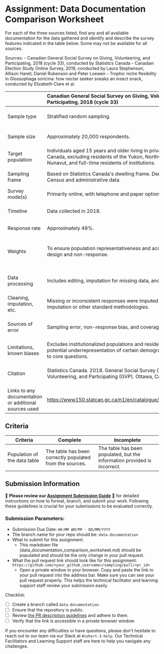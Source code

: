 # Assignment: Data Documentation Comparison Worksheet

For each of the three sources listed, find any and all available documentation for the data gathered and identify and describe the survey features indicated in the table below. Some may not be available for all sources.

Sources: - Canadian General Social Survey on Giving, Volunteering, and Participating, 2018 (cycle 33), conducted by Statistics Canada - Canadian Election Study Online Survey, 2019, conducted by Laura Stephenson, Allison Harell, Daniel Rubenson and Peter Loewen - Trophic niche flexibility in Glossophaga soricina: how nectar seeker sneaks an insect snack, conducted by Elizabeth Clare et al.

|                                                       | Canadian General Social Survey on Giving, Volunteering, and Participating, 2018 (cycle 33) | Canadian Election Study Online Survey, 2019 | Trophic niche flexibility in Glossophaga soricina: how nectar seeker sneaks an insect snack |
|----------------|:--------------------|----------------|---------------------|
| Sample type                                           |  Stratified random sampling.   | Non-probability online panel. Stratified by region and balanced by gender and age within regions.  |   Targeted biological sampling using mist nets in Costa Rica.    |
| Sample size                                           |  Approximately 20,000 respondents. |  37,822 respondents for campaign period survey. 10,340 respondents for post election survey.  |  112 bats captured; 38 fecal samples analyzed, 25 of which contained insect DNA.     |
| Target population                                     | Individuals aged 15 years and older living in private households in Canada, excluding residents of the Yukon, Northwest Territories, Nunavut, and full-time residents of institutions. | Canadian citizens and permanent residents aged 18 or older.  |  Glossophaga soricina (nectar-feeding bats) in the Area de Conservación Guanacaste, Costa Rica.   |
| Sampling frame                                        | Based on Statistics Canada's dwelling frame. Derived from the Census and administrative data. |   Participants recruited through online panels sourced via Qualtrics, stratified by province, gender, age groups and education level.  |  Bats in natural habitats within specific areas of Costa Rica.       |
| Survey mode(s)                                        | Primarily online, with telephone and paper options. |  Online survey administered through the Qualtrics platform.  |  Field sampling, DNA metabarcoding for dietary analysis, and behavioral experiments.   |
| Timeline                                              | Data collected in 2018. |  Campaign Period Survey: September 13 – October 21, 2019. Post-Election Survey: October 24 – November 11, 2019.  |  Fieldwork conducted over seven weeks, May–July 2009; behavioral experiments recorded in a laboratory setting post-fieldwork.  |
| Response rate                                         | Approximately 49%.  |  Not formally reported due to non-probability design. |    Not applicable for this observational and experimental study.    |
| Weights                                               |  To ensure population representativeness and account for survey design and non-response. | Weight variables were created using an iterative raking process to ensure representativeness for gender, age, region, and education level, based on the 2016 Canadian Census.  |   Not applicable.  |
| Data processing                                       | Includes editing, imputation for missing data, and validation.   |  Data cleaning included removal of incomplete responses, duplicates, and low-quality responses such as straightliners or speeders.   |   DNA extraction, sequencing, and analysis for dietary identification; behavioral experiments recorded via infrared cameras and ultrasonic microphones.    |
| Cleaning, imputation, etc.                            |  Missing or inconsistent responses were imputed using donor imputation or other standard methodologies.|   Respondents flagged for inattentiveness or duplicate responses. Weights were adjusted iteratively to compensate for sample biases.  |   Quality control of DNA data to ensure accurate species identification and dietary analysis.  |
| Sources of error                                      | Sampling error, non-response bias, and coverage error.              |   Sampling bias due to non-probability panel design, non-response error, and potential biases from demographic imbalance in online panel recruitment.    |   Misclassification in metabarcoding results. Small sample size.   |
| Limitations, known biases                             |  Excludes institutionalized populations and residents of territories, potential underrepresentation of certain demographics and changes to core questions.   |   Limited generalizability due to reliance on online panel data.   | Limited geographical scope and small sample size.    |
| Citation                                              | Statistics Canada. 2018. General Social Survey (GSS) on Giving, Volunteering, and Participating (GVP). Ottawa, Canada.     |  Stephenson, Laura B., Allison Harell, Daniel Rubenson, and Peter John Loewen. The 2019 Canadian Election Study – Online Survey.  |    Clare, E.L., Goerlitz, H.R., Drapeau, V.A., et al. (2014). Trophic niche flexibility in Glossophaga soricina: How a nectar seeker sneaks an insect snack. Functional Ecology, 28(3), 632-641. DOI: 10.1111/1365-2435.12192  |
| Links to any documentation or additional sources used |   https://www150.statcan.gc.ca/n1/en/catalogue/452500112021001    |   https://dataverse.harvard.edu/dataset.xhtml?persistentId=doi:10.7910/DVN/DUS88V  |   https://besjournals.onlinelibrary.wiley.com/doi/full/10.1111/1365-2435.12192   |

## Criteria

|Criteria|Complete|Incomplete|
|--------|----|----|
|Population of the data table|The table has been correctly populated from the sources.|The table has been populated, but the information provided is incorrect.|

## Submission Information

🚨 **Please review our [Assignment Submission Guide](https://github.com/UofT-DSI/onboarding/blob/main/onboarding_documents/submissions.md)** 🚨 for detailed instructions on how to format, branch, and submit your work. Following these guidelines is crucial for your submissions to be evaluated correctly.

### Submission Parameters:
* Submission Due Date: `HH:MM AM/PM - DD/MM/YYYY`
* The branch name for your repo should be: `data-documentation`
* What to submit for this assignment:
     * This markdown file (data_documentation_comparison_worksheet.md) should be populated and should be the only change in your pull request.
* What the pull request link should look like for this assignment: `https://github.com/<your_github_username>/sampling/pull/<pr_id>`
     * Open a private window in your browser. Copy and paste the link to your pull request into the address bar. Make sure you can see your pull request properly. This helps the technical facilitator and learning support staff review your submission easily.

Checklist:
- [ ] Create a branch called `data-documentation`.
- [ ] Ensure that the repository is public.
- [ ] Review [the PR description guidelines](https://github.com/UofT-DSI/onboarding/blob/main/onboarding_documents/submissions.md#guidelines-for-pull-request-descriptions) and adhere to them.
- [ ] Verify that the link is accessible in a private browser window.

If you encounter any difficulties or have questions, please don't hesitate to reach out to our team via our Slack at `#cohort-3-help`. Our Technical Facilitators and Learning Support staff are here to help you navigate any challenges.

